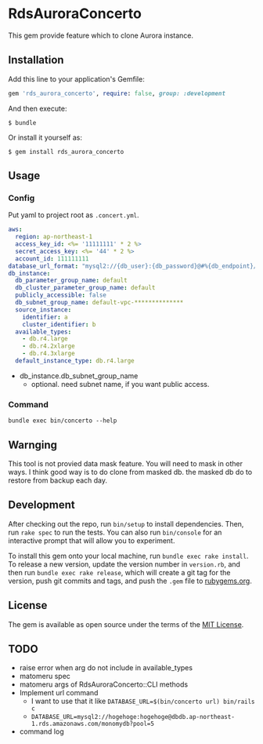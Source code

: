 # RdsAuroraConcerto

This gem provide feature which to clone Aurora instance.

## Installation

Add this line to your application's Gemfile:

```ruby
gem 'rds_aurora_concerto', require: false, group: :development
```

And then execute:

    $ bundle

Or install it yourself as:

    $ gem install rds_aurora_concerto

## Usage
### Config
Put yaml to project root as `.concert.yml`.

```yaml
aws:
  region: ap-northeast-1
  access_key_id: <%= '11111111' * 2 %>
  secret_access_key: <%= '44' * 2 %>
  account_id: 111111111
database_url_format: "mysql2://{db_user}:{db_password}@#%{db_endpoint}/{db_name}?pool=5"
db_instance:
  db_parameter_group_name: default
  db_cluster_parameter_group_name: default
  publicly_accessible: false
  db_subnet_group_name: default-vpc-**************
  source_instance:
    identifier: a
    cluster_identifier: b
  available_types:
    - db.r4.large
    - db.r4.2xlarge
    - db.r4.3xlarge
  default_instance_type: db.r4.large
```

* db_instance.db_subnet_group_name
  * optional. need subnet name, if you want public access.

### Command
```shell
bundle exec bin/concerto --help
```

## Warnging

This tool is not provied data mask feature. You will need to mask in other ways.
I think good way is to do clone from masked db. the masked db do to restore from backup each day.

## Development

After checking out the repo, run `bin/setup` to install dependencies. Then, run `rake spec` to run the tests. You can also run `bin/console` for an interactive prompt that will allow you to experiment.

To install this gem onto your local machine, run `bundle exec rake install`. To release a new version, update the version number in `version.rb`, and then run `bundle exec rake release`, which will create a git tag for the version, push git commits and tags, and push the `.gem` file to [rubygems.org](https://rubygems.org).


## License

The gem is available as open source under the terms of the [MIT License](https://opensource.org/licenses/MIT).

## TODO
* raise error when arg do not include in available_types
* matomeru spec
* matomeru args of RdsAuroraConcerto::CLI methods
* Implement url command
  * I want to use that it like `DATABASE_URL=$(bin/concerto url) bin/rails c`
  * `DATABASE_URL=mysql2://hogehoge:hogehoge@dbdb.ap-northeast-1.rds.amazonaws.com/monomydb?pool=5`
* command log
